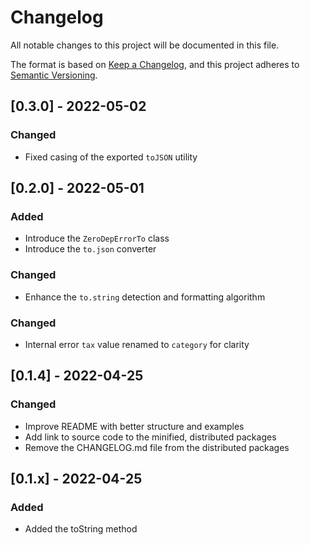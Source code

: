 # Changelog

All notable changes to this project will be documented in this file.

The format is based on [Keep a Changelog](https://keepachangelog.com/en/1.0.0/), and this project adheres to [Semantic Versioning](https://semver.org/spec/v2.0.0.html).

## [0.3.0] - 2022-05-02

### Changed

- Fixed casing of the exported `toJSON` utility

## [0.2.0] - 2022-05-01

### Added

- Introduce the `ZeroDepErrorTo` class
- Introduce the `to.json` converter

### Changed

- Enhance the `to.string` detection and formatting algorithm

### Changed

- Internal error `tax` value renamed to `category` for clarity

## [0.1.4] - 2022-04-25

### Changed

- Improve README with better structure and examples
- Add link to source code to the minified, distributed packages
- Remove the CHANGELOG.md file from the distributed packages

## [0.1.x] - 2022-04-25

### Added

- Added the toString method
